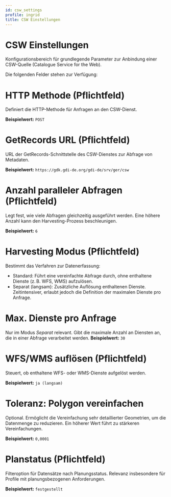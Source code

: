 ```yaml
---
id: csw_settings
profile: ingrid
title: CSW Einstellungen
---
```

# CSW Einstellungen

Konfigurationsbereich für grundlegende Parameter zur Anbindung einer CSW-Quelle (Catalogue Service for the Web).

Die folgenden Felder stehen zur Verfügung:

# HTTP Methode (Pflichtfeld)

Definiert die HTTP-Methode für Anfragen an den CSW-Dienst.

**Beispielwert:** `POST`

# GetRecords URL (Pflichtfeld)

URL der GetRecords-Schnittstelle des CSW-Dienstes zur Abfrage von Metadaten.

**Beispielwert:** `https://gdk.gdi-de.org/gdi-de/srv/ger/csw`

# Anzahl paralleler Abfragen (Pflichtfeld)

Legt fest, wie viele Abfragen gleichzeitig ausgeführt werden. Eine höhere Anzahl kann den Harvesting-Prozess beschleunigen.

**Beispielwert:** `6`

# Harvesting Modus (Pflichtfeld)

Bestimmt das Verfahren zur Datenerfassung:
- Standard: Führt eine vereinfachte Abfrage durch, ohne enthaltene Dienste (z. B. WFS, WMS) aufzulösen.
- Separat (langsam): Zusätzliche Auflösung enthaltenen Dienste. Zeitintensiver, erlaubt jedoch die Definition der maximalen Dienste pro Anfrage.

# Max. Dienste pro Anfrage

Nur im Modus *Separat* relevant. Gibt die maximale Anzahl an Diensten an, die in einer Abfrage verarbeitet werden.
**Beispielwert:** `30`

# WFS/WMS auflösen (Pflichtfeld)

Steuert, ob enthaltene WFS- oder WMS-Dienste aufgelöst werden.

**Beispielwert:** 
`ja (langsam)`

# Toleranz: Polygon vereinfachen	

Optional. Ermöglicht die Vereinfachung sehr detaillierter Geometrien, um die Datenmenge zu reduzieren. Ein höherer Wert führt zu stärkeren Vereinfachungen.

**Beispielwert:** `0,0001`

# Planstatus (Pflichtfeld)

Filteroption für Datensätze nach Planungsstatus. Relevanz insbesondere für Profile mit planungsbezogenen Anforderungen.

**Beispielwert:**
`festgestellt`